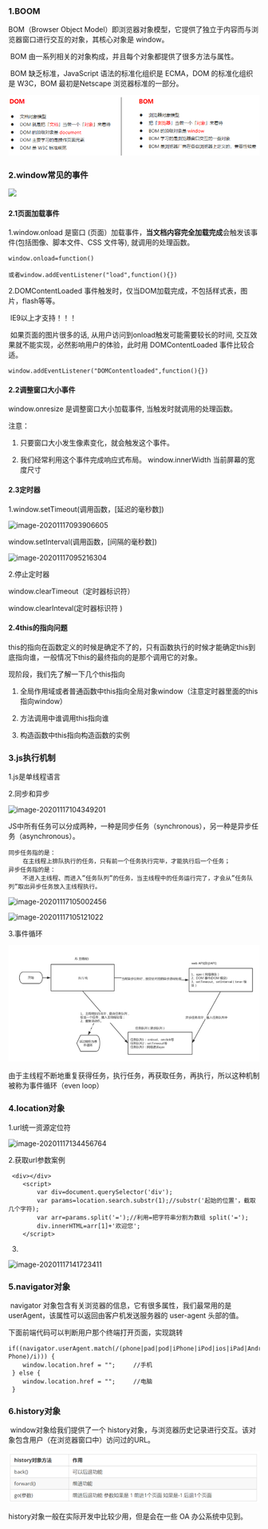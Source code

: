 ### 1.BOOM

BOM（Browser Object Model）即浏览器对象模型，它提供了独立于内容而与浏览器窗口进行交互的对象，其核心对象是 window。

​	BOM 由一系列相关的对象构成，并且每个对象都提供了很多方法与属性。

​	BOM 缺乏标准，JavaScript 语法的标准化组织是 ECMA，DOM 的标准化组织是 W3C，BOM 最初是Netscape 浏览器标准的一部分。

![1551319264407](images/1551319264407.png)

### 2.window常见的事件

![](D:\Users\beacon\Desktop\js的笔记\images\image-20201117091432330.png)

#### 2.1页面加载事件

1.window.onload 是窗口 (页面）加载事件，**当文档内容完全加载完成**会触发该事件(包括图像、脚本文件、CSS 文件等), 就调用的处理函数。

```
window.onload=function()

或者window.addEventListener("load",function(){})
```

2.DOMContentLoaded 事件触发时，仅当DOM加载完成，不包括样式表，图片，flash等等。

​	IE9以上才支持！！！

​	如果页面的图片很多的话, 从用户访问到onload触发可能需要较长的时间, 交互效果就不能实现，必然影响用户的体验，此时用 DOMContentLoaded 事件比较合适。

```
window.addEventListener("DOMContentloaded",function(){})
```

#### 2.2调整窗口大小事件

window.onresize 是调整窗口大小加载事件,  当触发时就调用的处理函数。

注意：

1. 只要窗口大小发生像素变化，就会触发这个事件。

2. 我们经常利用这个事件完成响应式布局。 window.innerWidth 当前屏幕的宽度尺寸

#### 2.3定时器

1.window.setTimeout(调用函数，[延迟的毫秒数])

![image-20201117093906605](C:\Users\beacon\AppData\Roaming\Typora\typora-user-images\image-20201117093906605.png)

window.setInterval(调用函数，[间隔的毫秒数])

![image-20201117095216304](C:\Users\beacon\AppData\Roaming\Typora\typora-user-images\image-20201117095216304.png)

2.停止定时器

window.clearTimeout（定时器标识符）

window.clearInteval(定时器标识符 )

#### 2.4this的指向问题

​	this的指向在函数定义的时候是确定不了的，只有函数执行的时候才能确定this到底指向谁，一般情况下this的最终指向的是那个调用它的对象。

现阶段，我们先了解一下几个this指向

1. 全局作用域或者普通函数中this指向全局对象window（注意定时器里面的this指向window）

2. 方法调用中谁调用this指向谁
3. 构造函数中this指向构造函数的实例

### 3.js执行机制

1.js是单线程语言

2.同步和异步

![image-20201117104349201](C:\Users\beacon\AppData\Roaming\Typora\typora-user-images\image-20201117104349201.png)

JS中所有任务可以分成两种，一种是同步任务（synchronous），另一种是异步任务（asynchronous）。

```
同步任务指的是：
	在主线程上排队执行的任务，只有前一个任务执行完毕，才能执行后一个任务；
异步任务指的是：
	不进入主线程、而进入”任务队列”的任务，当主线程中的任务运行完了，才会从”任务队列”取出异步任务放入主线程执行。
```



![image-20201117105002456](C:\Users\beacon\AppData\Roaming\Typora\typora-user-images\image-20201117105002456.png)

![image-20201117105121022](C:\Users\beacon\AppData\Roaming\Typora\typora-user-images\image-20201117105121022.png)

3.事件循环

![1551435398306](images/1551435398306.png)

由于主线程不断地重复获得任务，执行任务，再获取任务，再执行，所以这种机制被称为事件循环（even loop）

### 4.location对象

1.url统一资源定位符

![image-20201117134456764](C:\Users\beacon\AppData\Roaming\Typora\typora-user-images\image-20201117134456764.png)

2.获取url参数案例

```
 <div></div>
    <script>
        var div=document.querySelector('div');
        var params=location.search.substr(1);//substr('起始的位置'，截取几个字符);
        var arr=params.split('=');//利用=把字符串分割为数组 split('=');
        div.innerHTML=arr[1]+'欢迎您';
    </script>
```



3.

![image-20201117141723411](C:\Users\beacon\AppData\Roaming\Typora\typora-user-images\image-20201117141723411.png)

### 5.navigator对象

​	navigator 对象包含有关浏览器的信息，它有很多属性，我们最常用的是 userAgent，该属性可以返回由客户机发送服务器的 user-agent 头部的值。

下面前端代码可以判断用户那个终端打开页面，实现跳转



```
if((navigator.userAgent.match(/(phone|pad|pod|iPhone|iPod|ios|iPad|Android|Mobile|BlackBerry|IEMobile|MQQBrowser|JUC|Fennec|wOSBrowser|BrowserNG|WebOS|Symbian|Windows Phone)/i))) {
    window.location.href = "";     //手机
 } else {
    window.location.href = "";     //电脑
 }
```

### 6.history对象

​	window对象给我们提供了一个 history对象，与浏览器历史记录进行交互。该对象包含用户（在浏览器窗口中）访问过的URL。

![1551322885216](images/1551322885216.png)

history对象一般在实际开发中比较少用，但是会在一些 OA 办公系统中见到。

